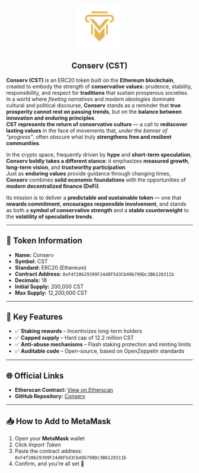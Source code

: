 <p align="center">
  <img src="./Logo.png" alt="Conserv Logo" width="120"/><br/>
  <h2 align="center">Conserv (CST)</h2>
</p>



**Conserv (CST)** is an ERC20 token built on the **Ethereum blockchain**, created to embody the strength of **conservative values**: prudence, stability, responsibility, and respect for **traditions** that sustain prosperous societies.  
In a world where *fleeting narratives* and *modern ideologies* dominate cultural and political discourse, **Conserv** stands as a reminder that **true prosperity cannot rest on passing trends**, but on the **balance between innovation and enduring principles**.  
**CST represents the return of conservative culture** — a call to **rediscover lasting values** in the face of movements that, *under the banner of “progress”*, often obscure what truly **strengthens free and resilient communities**.  

In the crypto space, frequently driven by **hype** and **short-term speculation**, **Conserv boldly takes a different stance**: it emphasizes **measured growth**, **long-term vision**, and **trustworthy participation**.  
Just as **enduring values** provide guidance through changing times, **Conserv** combines **solid economic foundations** with the opportunities of **modern decentralized finance (DeFi)**.  

Its mission is to deliver a **predictable and sustainable token** — one that **rewards commitment**, **encourages responsible involvement**, and stands as both a **symbol of conservative strength** and a **stable counterweight** to the **volatility of speculative trends**.  


---


## 📜 Token Information

- **Name:** Conserv  
- **Symbol:** CST  
- **Standard:** ERC20 (Ethereum)  
- **Contract Address:** `0xF4f20629399F24d8F5d3Cb49b799Dc3B6128311b`  
- **Decimals:** 18  
- **Initial Supply:** 200,000 CST  
- **Max Supply:** 12,200,000 CST  

---

## 🔑 Key Features

- ✅ **Staking rewards** – Incentivizes long-term holders  
- ✅ **Capped supply** – Hard cap of 12.2 million CST  
- ✅ **Anti-abuse mechanisms** – Flash staking protection and minting limits  
- ✅ **Auditable code** – Open-source, based on OpenZeppelin standards  

---

## 🌐 Official Links

- **Etherscan Contract:** [View on Etherscan](https://sepolia.etherscan.io/token/0xF4f20629399F24d8F5d3Cb49b799Dc3B6128311b)
- **GitHub Repository:** [Conserv](https://github.com/TakatoBr/CST)

---

## 📥 How to Add to MetaMask

1. Open your **MetaMask** wallet  
2. Click *Import Token*  
3. Paste the contract address: `0xF4f20629399F24d8F5d3Cb49b799Dc3B6128311b`
4. Confirm, and you’re all set 🚀 
